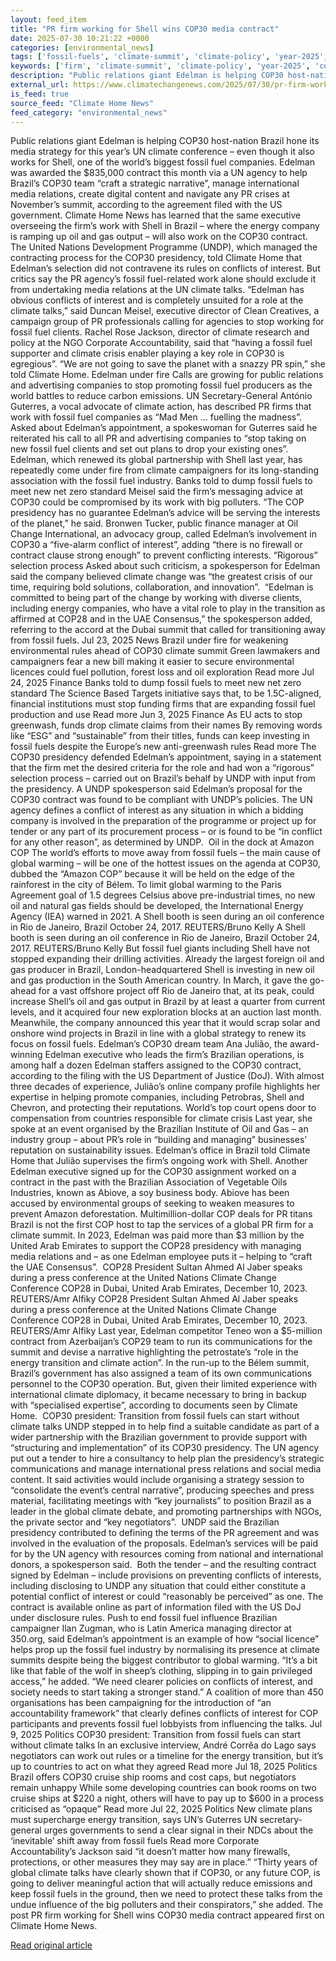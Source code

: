 ```yaml
---
layout: feed_item
title: "PR firm working for Shell wins COP30 media contract"
date: 2025-07-30 10:21:22 +0000
categories: [environmental_news]
tags: ['fossil-fuels', 'climate-summit', 'climate-policy', 'year-2025', 'cop29', 'paris-agreement', 'amazon', 'emissions', 'climate-targets', 'wind-power']
keywords: ['firm', 'climate-summit', 'climate-policy', 'year-2025', 'cop29', 'shell', 'working', 'fossil-fuels']
description: "Public relations giant Edelman is helping COP30 host-nation Brazil hone its media strategy for this year’s UN climate conference &#8211; even though it also ..."
external_url: https://www.climatechangenews.com/2025/07/30/pr-firm-working-for-shell-wins-cop30-media-contract/
is_feed: true
source_feed: "Climate Home News"
feed_category: "environmental_news"
---
```


Public relations giant Edelman is helping COP30 host-nation Brazil hone its media strategy for this year’s UN climate conference &#8211; even though it also works for Shell, one of the world’s biggest fossil fuel companies. Edelman was awarded the $835,000 contract this month via a UN agency to help Brazil’s COP30 team “craft a strategic narrative”, manage international media relations, create digital content and navigate any PR crises at November’s summit, according to the agreement filed with the US government. Climate Home News has learned that the same executive overseeing the firm’s work with Shell in Brazil &#8211; where the energy company is ramping up oil and gas output &#8211; will also work on the COP30 contract. The United Nations Development Programme (UNDP), which managed the contracting process for the COP30 presidency, told Climate Home that Edelman’s selection did not contravene its rules on conflicts of interest. But critics say the PR agency’s fossil fuel-related work alone should exclude it from undertaking media relations at the UN climate talks. “Edelman has obvious conflicts of interest and is completely unsuited for a role at the climate talks,” said Duncan Meisel, executive director of Clean Creatives, a campaign group of PR professionals calling for agencies to stop working for fossil fuel clients. Rachel Rose Jackson, director of climate research and policy at the NGO Corporate Accountability, said that “having a fossil fuel supporter and climate crisis enabler playing a key role in COP30 is egregious”. “We are not going to save the planet with a snazzy PR spin,” she told Climate Home. Edelman under fire Calls are growing for public relations and advertising companies to stop promoting fossil fuel producers as the world battles to reduce carbon emissions. UN Secretary-General António Guterres, a vocal advocate of climate action, has described PR firms that work with fossil fuel companies as “Mad Men … fuelling the madness”. Asked about Edelman&#8217;s appointment, a spokeswoman for Guterres said he reiterated his call to all PR and advertising companies to “stop taking on new fossil fuel clients and set out plans to drop your existing ones&#8221;. Edelman, which renewed its global partnership with Shell last year, has repeatedly come under fire from climate campaigners for its long-standing association with the fossil fuel industry. Banks told to dump fossil fuels to meet new net zero standard Meisel said the firm’s messaging advice at COP30 could be compromised by its work with big polluters. “The COP presidency has no guarantee Edelman’s advice will be serving the interests of the planet,” he said. Bronwen Tucker, public finance manager at Oil Change International, an advocacy group, called Edelman’s involvement in COP30 a “five-alarm conflict of interest”, adding “there is no firewall or contract clause strong enough” to prevent conflicting interests. &#8220;Rigorous&#8221; selection process Asked about such criticism, a spokesperson for Edelman said the company believed climate change was “the greatest crisis of our time, requiring bold solutions, collaboration, and innovation”.&nbsp; “Edelman is committed to being part of the change by working with diverse clients, including energy companies, who have a vital role to play in the transition as affirmed at COP28 and in the UAE Consensus,” the spokesperson added, referring to the accord at the Dubai summit that called for transitioning away from fossil fuels. Jul 23, 2025 News Brazil under fire for weakening environmental rules ahead of COP30 climate summit Green lawmakers and campaigners fear a new bill making it easier to secure environmental licences could fuel pollution, forest loss and oil exploration Read more Jul 24, 2025 Finance Banks told to dump fossil fuels to meet new net zero standard The Science Based Targets initiative says that, to be 1.5C-aligned, financial institutions must stop funding firms that are expanding fossil fuel production and use Read more Jun 3, 2025 Finance As EU acts to stop greenwash, funds drop climate claims from their names By removing words like &#8220;ESG&#8221; and &#8220;sustainable&#8221; from their titles, funds can keep investing in fossil fuels despite the Europe&#8217;s new anti-greenwash rules Read more The COP30 presidency defended Edelman’s appointment, saying in a statement that the firm met the desired criteria for the role and had won a “rigorous” selection process &#8211; carried out on Brazil’s behalf by UNDP with input from the presidency. A UNDP spokesperson said Edelman’s proposal for the COP30 contract was found to be compliant with UNDP’s policies. The UN agency defines a conflict of interest as any situation in which a bidding company is involved in the preparation of the programme or project up for tender or any part of its procurement process &#8211; or is found to be “in conflict for any other reason”, as determined by UNDP.&nbsp; Oil in the dock at Amazon COP The world’s efforts to move away from fossil fuels &#8211; the main cause of global warming &#8211; will be one of the hottest issues on the agenda at COP30, dubbed the “Amazon COP” because it will be held on the edge of the rainforest in the city of Bélem. To limit global warming to the Paris Agreement goal of 1.5 degrees Celsius above pre-industrial times, no new oil and natural gas fields should be developed, the International Energy Agency (IEA) warned in 2021. A Shell booth is seen during an oil conference in Rio de Janeiro, Brazil October 24, 2017. REUTERS/Bruno Kelly A Shell booth is seen during an oil conference in Rio de Janeiro, Brazil October 24, 2017. REUTERS/Bruno Kelly But fossil fuel giants including Shell have not stopped expanding their drilling activities. Already the largest foreign oil and gas producer in Brazil, London-headquartered Shell is investing in new oil and gas production in the South American country. In March, it gave the go-ahead for a vast offshore project off Rio de Janeiro that, at its peak, could increase Shell’s oil and gas output in Brazil by at least a quarter from current levels, and it acquired four new exploration blocks at an auction last month. Meanwhile, the company announced this year that it would scrap solar and onshore wind projects in Brazil in line with a global strategy to renew its focus on fossil fuels. Edelman&#8217;s COP30 dream team Ana Julião, the award-winning Edelman executive who leads the firm’s Brazilian operations, is among half a dozen Edelman staffers assigned to the COP30 contract, according to the filing with the US Department of Justice (DoJ). With almost three decades of experience, Julião’s online company profile highlights her expertise in helping promote companies, including Petrobras, Shell and Chevron, and protecting their reputations. World’s top court opens door to compensation from countries responsible for climate crisis Last year, she spoke at an event organised by the Brazilian Institute of Oil and Gas &#8211; an industry group &#8211; about PR’s role in “building and managing” businesses’ reputation on sustainability issues. Edelman’s office in Brazil told Climate Home that Julião supervises the firm’s ongoing work with Shell. Another Edelman executive signed up for the COP30 assignment worked on a contract in the past with the Brazilian Association of Vegetable Oils Industries, known as Abiove, a soy business body. Abiove has been accused by environmental groups of seeking to weaken measures to prevent Amazon deforestation. Multimillion-dollar COP deals for PR titans Brazil is not the first COP host to tap the services of a global PR firm for a climate summit. In 2023, Edelman was paid more than $3 million by the United Arab Emirates to support the COP28 presidency with managing media relations and &#8211; as one Edelman employee puts it &#8211; helping to “craft the UAE Consensus”.&nbsp; COP28 President Sultan Ahmed Al Jaber speaks during a press conference at the United Nations Climate Change Conference COP28 in Dubai, United Arab Emirates, December 10, 2023. REUTERS/Amr Alfiky COP28 President Sultan Ahmed Al Jaber speaks during a press conference at the United Nations Climate Change Conference COP28 in Dubai, United Arab Emirates, December 10, 2023. REUTERS/Amr Alfiky Last year, Edelman competitor Teneo won a $5-million contract from Azerbaijan&#8217;s COP29 team to run its communications for the summit and devise a narrative highlighting the petrostate’s “role in the energy transition and climate action”. In the run-up to the Bélem summit, Brazil’s government has also assigned a team of its own communications personnel to the COP30 operation. But, given their limited experience with international climate diplomacy, it became necessary to bring in backup with “specialised expertise”, according to documents seen by Climate Home.&nbsp; COP30 president: Transition from fossil fuels can start without climate talks UNDP stepped in to help find a suitable candidate as part of a wider partnership with the Brazilian government to provide support with “structuring and implementation” of its COP30 presidency. The UN agency put out a tender to hire a consultancy to help plan the presidency’s strategic communications and manage international press relations and social media content. It said activities would include organising a strategy session to “consolidate the event&#8217;s central narrative”, producing speeches and press material, facilitating meetings with “key journalists” to position Brazil as a leader in the global climate debate, and promoting partnerships with NGOs, the private sector and “key negotiators”.&nbsp; UNDP said the Brazilian presidency contributed to defining the terms of the PR agreement and was involved in the evaluation of the proposals. Edelman’s services will be paid for by the UN agency with resources coming from national and international donors, a spokesperson said.&nbsp; Both the tender &#8211; and the resulting contract signed by Edelman &#8211; include provisions on preventing conflicts of interests, including disclosing to UNDP any situation that could either constitute a potential conflict of interest or could “reasonably be perceived” as one. The contract is available online as part of information filed with the US DoJ under disclosure rules. Push to end fossil fuel influence Brazilian campaigner Ilan Zugman, who is Latin America managing director at 350.org, said Edelman&#8217;s appointment is an example of how &#8220;social licence&#8221; helps prop up the fossil fuel industry by normalising its presence at climate summits despite being the biggest contributor to global warming. &#8220;It’s a bit like that fable of the wolf in sheep’s clothing, slipping in to gain privileged access,&#8221; he added. &#8220;We need clearer policies on conflicts of interest, and society needs to start taking a stronger stand.&#8221; A coalition of more than 450 organisations has been campaigning for the introduction of “an accountability framework” that clearly defines conflicts of interest for COP participants and prevents fossil fuel lobbyists from influencing the talks. Jul 9, 2025 Politics COP30 president: Transition from fossil fuels can start without climate talks In an exclusive interview, André Corrêa do Lago says negotiators can work out rules or a timeline for the energy transition, but it&#8217;s up to countries to act on what they agreed Read more Jul 18, 2025 Politics Brazil offers COP30 cruise ship rooms and cost caps, but negotiators remain unhappy While some developing countries can book rooms on two cruise ships at $220 a night, others will have to pay up to $600 in a process criticised as &#8220;opaque&#8221; Read more Jul 22, 2025 Politics New climate plans must supercharge energy transition, says UN&#8217;s Guterres UN secretary-general urges governments to send a clear signal in their NDCs about the &#8216;inevitable&#8217; shift away from fossil fuels Read more Corporate Accountability&#8217;s Jackson said “it doesn&#8217;t matter how many firewalls, protections, or other measures they may say are in place.” “Thirty years of global climate talks have clearly shown that if COP30, or any future COP, is going to deliver meaningful action that will actually reduce emissions and keep fossil fuels in the ground, then we need to protect these talks from the undue influence of the big polluters and their conspirators,” she added. The post PR firm working for Shell wins COP30 media contract appeared first on Climate Home News.

[Read original article](https://www.climatechangenews.com/2025/07/30/pr-firm-working-for-shell-wins-cop30-media-contract/)
